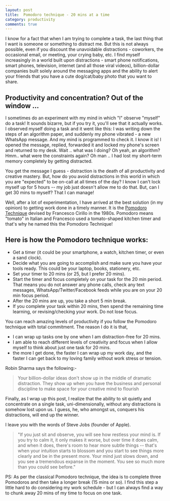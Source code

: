 ```yaml
---
layout: post
title:  Pomodoro technique - 20 mins at a time
category: productivity
comments: true
---
```

I know for a fact that when I am trying to complete a task, the last thing that I want is someone or something to distract me. But this is not always possible, even if you discount the unavoidable distractions - coworkers, the occasional email, or meeting, your crying baby, etc. <!--readmore--> I find myself increasingly in a world built upon distractions - smart phone notifications, smart phones, television, internet (and all those viral videos), billion-dollar companies built solely around the messaging apps and the ability to alert your friends that you have a cute dog/cat/baby photo that you want to share.

## Productivity and concentration? Out of the window ...

I sometimes do an experiment with my mind in which "I" observe "myself" do a task! It sounds bizarre, but if you try it, you'll see that it actually works. I observed myself doing a task and it went like this:  I was writing down the steps of an algorithm paper, and suddenly my phone vibrated - a new WhatsApp message. And my mind is programmed to check it. I know it is! I opened the message, replied, forwarded it and locked my phone's screen and returned to my desk. Wait .. what was I doing? Oh yeah, an algorithm? Hmm.. what were the constraints again? Oh man .. I had lost my short-term memory completely by getting distracted.

You get the message I guess - distraction is the death of all productivity and creative mastery. But, how do you avoid distractions in this world in which you are "expected" to be on-call at all times of
the day? I know I can't lock myself up for 5 hours -- my job just doesn't allow me to do that. But, can I get 30 mins to myself? That I can manage!

Well, after a lot of experimentation, I have arrived at the best solution (in my opinion) to getting work done in a timely manner. It is the [Pomodoro Technique](https://en.wikipedia.org/wiki/Pomodoro_Technique) devised by  Francesco Cirillo in the 1980s. Pomodoro means "tomato" in Italian and Francesco used a tomato-shaped kitchen timer and that's why he named this the Pomodoro Technique!

## Here is how the Pomodoro technique works:
- Get a timer (it could be your smartphone, a watch, kitchen timer, or even a sand clock).
- Decide what you are going to accomplish and make sure you have your tools ready. This could be your laptop, books, stationery, etc.
- Set your timer to 20 mins (or 25, but I prefer 20 mins).
- Start the timer and focus completely on your task for the 20 min period. That means you do not answer any phone calls, check any text messages, WhatsApp/Twitter/Facebook feeds while you are on your 20 min focus period.
- After the 20 mins are up, you take a short 5 min break.
- If you complete your task within 20 mins, then spend the remaining time learning, or revising/checking your work. Do not lose focus.

You can reach amazing levels of productivity if you follow the Pomodoro technique with total commitment. The reason I do it is that,
- I can wrap up tasks one by one when I am distraction-free for 20 mins.
- I am able to reach different levels of creativity and focus when I allow myself to think about just one task for 20 mins.
- the more I get done, the faster I can wrap up my work day, and the faster I can get back to my loving family without work stress or tension.

Robin Sharma says the following:-
> Your billion-dollar ideas don't show up in the middle of dramatic distraction. They show up when you have the business and personal discipline to make space for your creative mind to flourish

Finally, as I wrap up this post, I realize that the ability to sit quietly and concentrate on a single task, uni-dimensionally, without any distractions is somehow lost upon us. I guess, he, who amongst us, conquers his distractions, will end up the winner.

I leave you with the words of Steve Jobs (founder of Apple).
> "If you just sit and observe, you will see how restless your mind is. If you try to calm it, it only makes it worse, but over time it does calm, and when it does, there's room to hear more subtle things -- that's when your intuition starts to blossom and you start to see things more clearly and be in the present more. Your mind just slows down, and you see a tremendous expanse in the moment. You see so much more than you could see before."

PS: As per the classical Pomodoro technique, the idea is to complete three Pomodoros and then take a longer break (15 mins or so). I find this step a little hard to do considering my work schedule - but I can always find a way to chunk away 20 mins of my time to focus on one task.
